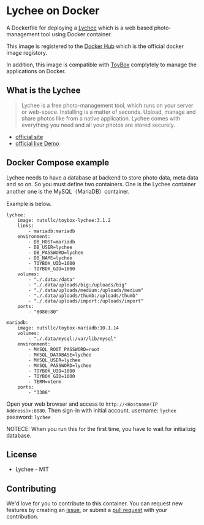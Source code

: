 # Lychee on Docker

A Dockerfile for deploying a [Lychee](https://lychee.electerious.com/) which is a web based photo-management tool using Docker container.

This image is registered to the [Docker Hub](https://hub.docker.com/r/nutsllc/toybox-lychee/) which is the official docker image registory.

In addition, this image is compatible with [ToyBox](https://github.com/nutsllc/toybox) complytely to manage the applications on Docker.

## What is the Lychee

>Lychee is a free photo-management tool, which runs on your server or web-space. Installing is a matter of seconds. Upload, manage and share photos like from a native application. Lychee comes with everything you need and all your photos are stored securely.

* [official site](https://lychee.electerious.com/)
* [official live Demo](http://ld.electerious.com/)

## Docker Compose example

Lychee needs to have a database at backend to store photo data, meta data and so on. So you must define two containers. One is the Lychee container another one is the MySQL（MariaDB）container.

Example is below.

```
lychee:
	image: nutsllc/toybox-lychee:3.1.2
    links:
        - mariadb:mariadb
    environment:
        - DB_HOST=mariadb
        - DB_USER=lychee
        - DB_PASSWORD=lychee
        - DB_NAME=lychee
        - TOYBOX_UID=1000
        - TOYBOX_GID=1000
    volumes:
        - "./.data:/data"
        - "./.data/uploads/big:/uploads/big"
        - "./.data/uploads/medium:/uploads/medium"
        - "./.data/uploads/thumb:/uploads/thumb"
        - "./.data/uploads/import:/uploads/import"
    ports:
        - "8080:80"

mariadb:
    image: nutsllc/toybox-mariadb:10.1.14
    volumes:
        - "./.data/mysql:/var/lib/mysql"
    environment:
        - MYSQL_ROOT_PASSWORD=root
        - MYSQL_DATABASE=lychee
        - MYSQL_USER=lychee
        - MYSQL_PASSWORD=lychee
        - TOYBOX_UID=1000
        - TOYBOX_GID=1000
        - TERM=xterm
    ports:
        - "3306"
```

Open your web browser and access to ``http://<Hostname(IP Address)>:8080``. Then sign-in with initial account. username: ``lychee`` password: ``lychee``

NOTECE: When you run this for the first time, you have to wait for initializig database.

## License

* Lychee - MIT

## Contributing

We'd love for you to contribute to this container. You can request new features by creating an [issue](https://github.com/nutsllc/toybox-lychee/issues), or submit a [pull request](https://github.com/nutsllc/toybox-lychee/pulls) with your contribution.